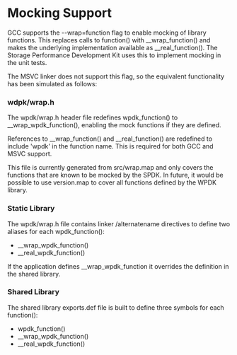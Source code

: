 # Mocking Support

GCC supports the --wrap=function flag to enable mocking of library functions.  This replaces calls to function() with __wrap_function() and makes the underlying implementation available as __real_function().  The Storage Performance Development Kit uses this to implement mocking in the unit tests.

The MSVC linker does not support this flag, so the equivalent functionality has been simulated as follows:

### wdpk/wrap.h

The wpdk/wrap.h header file redefines wpdk_function() to __wrap_wpdk_function(), enabling the mock functions if they are defined.

References to __wrap_function() and __real_function() are redefined to include 'wpdk' in the function name.  This is required
for both GCC and MSVC support.

This file is currently generated from src/wrap.map and only covers the functions that are known to be mocked by the SPDK.
In future, it would be possible to use version.map to cover all functions defined by the WPDK library.

### Static Library

The wpdk/wrap.h file contains linker /alternatename directives to define two aliases for each wpdk_function():
- __wrap_wpdk_function()
- __real_wpdk_function()

If the application defines __wrap_wpdk_function it overrides the definition in the shared library.

### Shared Library

The shared library exports.def file is built to define three symbols for each function():
- wpdk_function()
- __wrap_wpdk_function()
- __real_wpdk_function()
